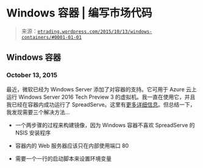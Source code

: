 <!--yml

category: 未分类

date: 2024-05-12 19:30:53

-->

# Windows 容器 | 编写市场代码

> 来源：[`etrading.wordpress.com/2015/10/13/windows-containers/#0001-01-01`](https://etrading.wordpress.com/2015/10/13/windows-containers/#0001-01-01)

## Windows 容器

### October 13, 2015

最近，微软已经为 Windows Server 添加了对容器的支持。它可用于 Azure 云上运行 Windows Server 2016 Tech Preview 3 的虚拟机。我一直在使用它，并且我已经在容器内成功运行了 SpreadServe。这里有[更多详细信息](http://spreadserve.readthedocs.org/en/latest/cont1.html)。但总结一下，我发现需要三个解决方法…

+   一个两步骤的过程来构建镜像，因为 Windows 容器不喜欢 SpreadServe 的 NSIS 安装程序

+   容器内的 Web 服务器应该只在内部使用端口 80

+   需要一个一行的启动脚本来设置环境变量
